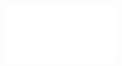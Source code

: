 ![Proposition 115. The Kingdom is not established without a period of violence or war.](Proposition%20115.%20The%20Kingdom%20is%20not%20established%20without%20a%20period%20of%20violence%20or%20war..md)